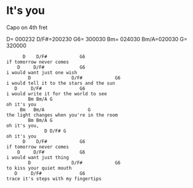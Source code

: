 # It's you

Capo on 4th fret


D=   000232         D/F#=200230
G6=  300030         Bm=  024030
Bm/A=020030         G=   320000

```
      D    D/F#            G6
if tomorrow never comes
    D     D/F#             G6
i would want just one wish
        D               D/F#            G6
i would tell it to the stars and the sun
   D     D/F#              G6
i would write it for the world to see
        Bm Bm/A G
oh it's you
     Bm   Bm/A                G
the light changes when you're in the room
        Bm Bm/A G
oh it's you,
              D D/F# G
oh it's you
      D    D/F#            G6
if tomorrow never comes
    D     D/F#             G6
i would want just thing
        D               D/F#            G6
to kiss your quiet mouth
   D     D/F#              G6
trace it's steps with my fingertips
```
